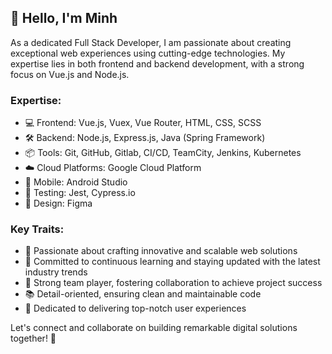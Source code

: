 ## 👋 Hello, I'm Minh

As a dedicated Full Stack Developer, I am passionate about creating exceptional web experiences using cutting-edge technologies. My expertise lies in both frontend and backend development, with a strong focus on Vue.js and Node.js.

### Expertise:

- 💻 Frontend: Vue.js, Vuex, Vue Router, HTML, CSS, SCSS
- 🛠️ Backend: Node.js, Express.js, Java (Spring Framework)
- 📦 Tools: Git, GitHub, Gitlab, CI/CD, TeamCity, Jenkins, Kubernetes
- ☁️ Cloud Platforms: Google Cloud Platform
- 📱 Mobile: Android Studio
- 🔧 Testing: Jest, Cypress.io
- 🎨 Design: Figma

### Key Traits:

- 🚀 Passionate about crafting innovative and scalable web solutions
- 🌱 Committed to continuous learning and staying updated with the latest industry trends
- 🤝 Strong team player, fostering collaboration to achieve project success
- 📚 Detail-oriented, ensuring clean and maintainable code
- 🌟 Dedicated to delivering top-notch user experiences

Let's connect and collaborate on building remarkable digital solutions together! 🤝